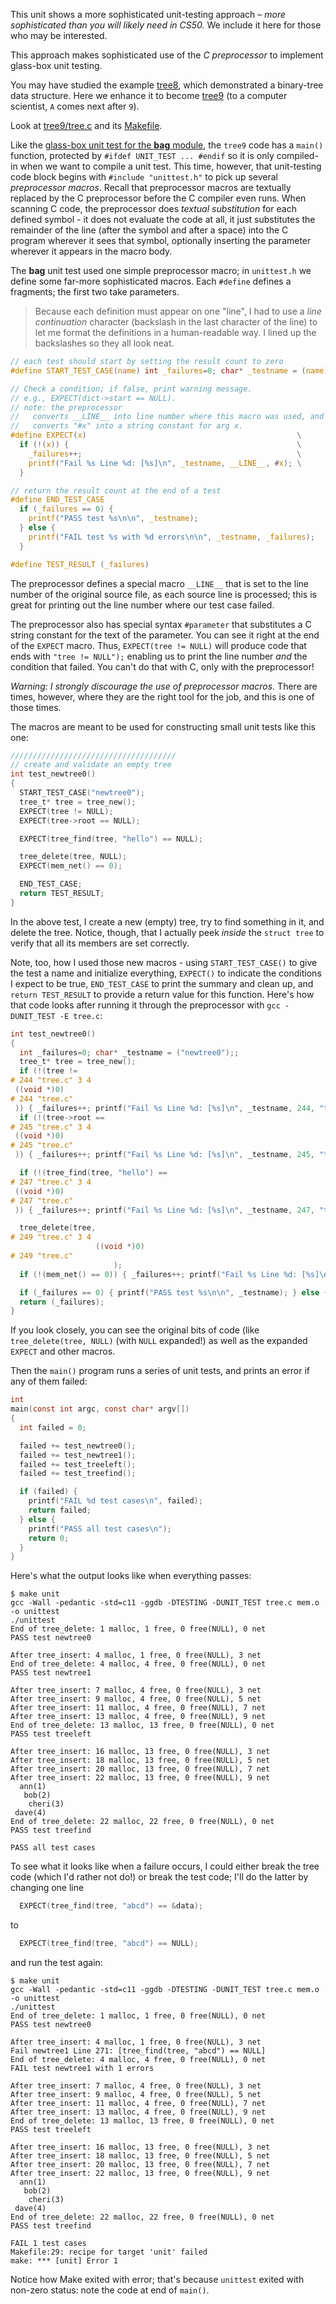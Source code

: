 This unit shows a more sophisticated unit-testing approach – *more sophisticated than you will likely need in CS50.*
We include it here for those who may be interested.

This approach makes sophisticated use of the *C preprocessor* to implement glass-box unit testing.

You may have studied the example [tree8](https://github.com/CS50DartmouthSP25/examples/blob/main/trees/tree8/), which demonstrated a binary-tree data structure.
Here we enhance it to become [tree9](https://github.com/CS50DartmouthSP25/examples/blob/main/trees/tree9/) (to a computer scientist, `A` comes next after `9`).

Look at [tree9/tree.c](https://github.com/CS50DartmouthSP25/examples/blob/main/trees/tree9/tree.c) and its [Makefile](https://github.com/CS50DartmouthSP25/examples/blob/main/trees/tree9/Makefile).

Like the [glass-box unit test for the **bag** module](https://github.com/CS50DartmouthSP25/home/blob/main/knowledge/units/testing-bag.md),
the `tree9` code has a `main()` function, protected by `#ifdef UNIT_TEST ... #endif` so it is only compiled-in when we want to compile a unit test.
This time, however, that unit-testing code block begins with `#include "unittest.h"` to pick up several *preprocessor macros*.
Recall that preprocessor macros are textually replaced by the C preprocessor before the C compiler even runs.
When scanning C code, the preprocessor does *textual substitution* for each defined symbol - it does not evaluate the code at all, it just substitutes the remainder of the line (after the symbol and after a space) into the C program wherever it sees that symbol, optionally inserting the parameter wherever it appears in the macro body.

The **bag** unit test used one simple preprocessor macro; in `unittest.h` we define some far-more sophisticated macros.
Each `#define` defines a fragments; the first two take parameters.

> Because each definition must appear on one "line", I had to use a *line continuation* character (backslash in the last character of the line) to let me format the definitions in a human-readable way.
> I lined up the backslashes so they all look neat.

```c
// each test should start by setting the result count to zero
#define START_TEST_CASE(name) int _failures=0; char* _testname = (name);

// Check a condition; if false, print warning message.
// e.g., EXPECT(dict->start == NULL).
// note: the preprocessor 
//   converts __LINE__ into line number where this macro was used, and
//   converts "#x" into a string constant for arg x.
#define EXPECT(x)                                               \
  if (!(x)) {                                                   \
    _failures++;                                                \
    printf("Fail %s Line %d: [%s]\n", _testname, __LINE__, #x); \
  }

// return the result count at the end of a test
#define END_TEST_CASE                                                   \
  if (_failures == 0) {                                                 \
    printf("PASS test %s\n\n", _testname);                              \
  } else {                                                              \
    printf("FAIL test %s with %d errors\n\n", _testname, _failures);    \
  }

#define TEST_RESULT (_failures)
```

The preprocessor defines a special macro `__LINE__` that is set to the line number of the original source file, as each source line is processed; this is great for printing out the line number where our test case failed.

The preprocessor also has special syntax `#parameter` that substitutes a C string constant for the text of the parameter.
You can see it right at the end of the `EXPECT` macro.
Thus, `EXPECT(tree != NULL)` will produce code that ends with `"tree != NULL");` enabling us to print the line number *and* the condition that failed.
You can't do that with C, only with the preprocessor!

*Warning: I strongly discourage the use of preprocessor macros.*
There are times, however, where they are the right tool for the job, and this is one of those times.

The macros are meant to be used for constructing small unit tests like this one:

```c
/////////////////////////////////////
// create and validate an empty tree
int test_newtree0()
{
  START_TEST_CASE("newtree0");
  tree_t* tree = tree_new();
  EXPECT(tree != NULL);
  EXPECT(tree->root == NULL);

  EXPECT(tree_find(tree, "hello") == NULL);

  tree_delete(tree, NULL);
  EXPECT(mem_net() == 0);

  END_TEST_CASE;
  return TEST_RESULT;
}
```

In the above test, I create a new (empty) tree, try to find something in it, and delete the tree.
Notice, though, that I actually peek *inside* the `struct tree` to verify that all its members are set correctly.

Note, too, how I used those new macros - using `START_TEST_CASE()` to give the test a name and initialize everything, `EXPECT()` to indicate the conditions I expect to be true, `END_TEST_CASE` to print the summary and clean up, and `return TEST_RESULT` to provide a return value for this function.
Here's how that code looks after running it through the preprocessor with `gcc -DUNIT_TEST -E tree.c`:

```c
int test_newtree0()
{
  int _failures=0; char* _testname = ("newtree0");;
  tree_t* tree = tree_new();
  if (!(tree != 
# 244 "tree.c" 3 4
 ((void *)0)
# 244 "tree.c"
 )) { _failures++; printf("Fail %s Line %d: [%s]\n", _testname, 244, "tree != NULL"); };
  if (!(tree->root == 
# 245 "tree.c" 3 4
 ((void *)0)
# 245 "tree.c"
 )) { _failures++; printf("Fail %s Line %d: [%s]\n", _testname, 245, "tree->root == NULL"); };

  if (!(tree_find(tree, "hello") == 
# 247 "tree.c" 3 4
 ((void *)0)
# 247 "tree.c"
 )) { _failures++; printf("Fail %s Line %d: [%s]\n", _testname, 247, "tree_find(tree, \"hello\") == NULL"); };

  tree_delete(tree, 
# 249 "tree.c" 3 4
                   ((void *)0)
# 249 "tree.c"
                       );
  if (!(mem_net() == 0)) { _failures++; printf("Fail %s Line %d: [%s]\n", _testname, 250, "mem_net() == 0"); };

  if (_failures == 0) { printf("PASS test %s\n\n", _testname); } else { printf("FAIL test %s with %d errors\n\n", _testname, _failures); };
  return (_failures);
}
```

If you look closely, you can see the original bits of code (like `tree_delete(tree, NULL)` (with `NULL` expanded!) as well as the expanded `EXPECT` and other macros.

Then the `main()` program runs a series of unit tests, and prints an error if any of them failed:

```c
int
main(const int argc, const char* argv[])
{
  int failed = 0;

  failed += test_newtree0();
  failed += test_newtree1();
  failed += test_treeleft();
  failed += test_treefind();

  if (failed) {
    printf("FAIL %d test cases\n", failed);
    return failed;
  } else {
    printf("PASS all test cases\n");
    return 0;
  }
}
```

Here's what the output looks like when everything passes:

```
$ make unit
gcc -Wall -pedantic -std=c11 -ggdb -DTESTING -DUNIT_TEST tree.c mem.o -o unittest
./unittest
End of tree_delete: 1 malloc, 1 free, 0 free(NULL), 0 net
PASS test newtree0

After tree_insert: 4 malloc, 1 free, 0 free(NULL), 3 net
End of tree_delete: 4 malloc, 4 free, 0 free(NULL), 0 net
PASS test newtree1

After tree_insert: 7 malloc, 4 free, 0 free(NULL), 3 net
After tree_insert: 9 malloc, 4 free, 0 free(NULL), 5 net
After tree_insert: 11 malloc, 4 free, 0 free(NULL), 7 net
After tree_insert: 13 malloc, 4 free, 0 free(NULL), 9 net
End of tree_delete: 13 malloc, 13 free, 0 free(NULL), 0 net
PASS test treeleft

After tree_insert: 16 malloc, 13 free, 0 free(NULL), 3 net
After tree_insert: 18 malloc, 13 free, 0 free(NULL), 5 net
After tree_insert: 20 malloc, 13 free, 0 free(NULL), 7 net
After tree_insert: 22 malloc, 13 free, 0 free(NULL), 9 net
  ann(1)
   bob(2)
    cheri(3)
 dave(4)
End of tree_delete: 22 malloc, 22 free, 0 free(NULL), 0 net
PASS test treefind

PASS all test cases
```

To see what it looks like when a failure occurs, I could either break the tree code (which I'd rather not do!) or break the test code; I'll do the latter by changing one line

```c
  EXPECT(tree_find(tree, "abcd") == &data);
```

to

```c
  EXPECT(tree_find(tree, "abcd") == NULL);
```

and run the test again:

```
$ make unit
gcc -Wall -pedantic -std=c11 -ggdb -DTESTING -DUNIT_TEST tree.c mem.o -o unittest
./unittest
End of tree_delete: 1 malloc, 1 free, 0 free(NULL), 0 net
PASS test newtree0

After tree_insert: 4 malloc, 1 free, 0 free(NULL), 3 net
Fail newtree1 Line 271: [tree_find(tree, "abcd") == NULL]
End of tree_delete: 4 malloc, 4 free, 0 free(NULL), 0 net
FAIL test newtree1 with 1 errors

After tree_insert: 7 malloc, 4 free, 0 free(NULL), 3 net
After tree_insert: 9 malloc, 4 free, 0 free(NULL), 5 net
After tree_insert: 11 malloc, 4 free, 0 free(NULL), 7 net
After tree_insert: 13 malloc, 4 free, 0 free(NULL), 9 net
End of tree_delete: 13 malloc, 13 free, 0 free(NULL), 0 net
PASS test treeleft

After tree_insert: 16 malloc, 13 free, 0 free(NULL), 3 net
After tree_insert: 18 malloc, 13 free, 0 free(NULL), 5 net
After tree_insert: 20 malloc, 13 free, 0 free(NULL), 7 net
After tree_insert: 22 malloc, 13 free, 0 free(NULL), 9 net
  ann(1)
   bob(2)
    cheri(3)
 dave(4)
End of tree_delete: 22 malloc, 22 free, 0 free(NULL), 0 net
PASS test treefind

FAIL 1 test cases
Makefile:29: recipe for target 'unit' failed
make: *** [unit] Error 1
```

Notice how Make exited with error; that's because `unittest` exited with non-zero status: note the code at end of `main()`.
